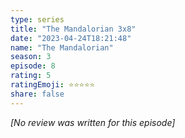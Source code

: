 ```yaml
---
type: series
title: "The Mandalorian 3x8"
date: "2023-04-24T18:21:48"
name: "The Mandalorian"
season: 3
episode: 8
rating: 5
ratingEmoji: ⭐️⭐️⭐️⭐️⭐️
share: false
---
```


*[No review was written for this episode]*
